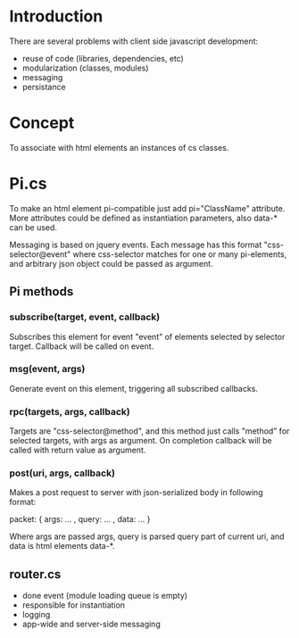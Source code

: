 # Introduction

There are several problems with client side javascript development:

* reuse of code (libraries, dependencies, etc)
* modularization (classes, modules)
* messaging
* persistance

# Concept

To associate with html elements an instances of cs classes.

# Pi.cs

To make an html element pi-compatible just add pi="ClassName" attribute. More attributes could be defined
as instantiation parameters, also data-* can be used.

Messaging is based on jquery events. Each message has this format "css-selector@event" where
css-selector matches for one or many pi-elements, and arbitrary json object could be passed
as argument.

## Pi methods

### subscribe(target, event, callback)

Subscribes this element for event "event" of elements selected by selector target. Callback will
be called on event.

### msg(event, args)

Generate event on this element, triggering all subscribed callbacks.

### rpc(targets, args, callback)

Targets are "css-selector@method", and this method just calls "method" for selected targets,
with args as argument. On completion callback will be called with return value as argument.

### post(uri, args, callback)

Makes a post request to server with json-serialized body in following format:

packet: { args: ... , query: ... , data: ... }

Where args are passed args, query is parsed query part of current uri, and data is html elements data-*.


## router.cs

* done event (module loading queue is empty)
* responsible for instantiation
* logging
* app-wide and server-side messaging
